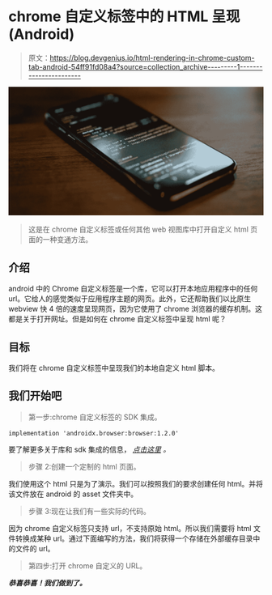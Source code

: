 # chrome 自定义标签中的 HTML 呈现(Android)

> 原文：<https://blog.devgenius.io/html-rendering-in-chrome-custom-tab-android-54ff91fd08a4?source=collection_archive---------1----------------------->

![](img/6e2bdfcf7ab5e858d3a5a45af5c493e9.png)

> 这是在 chrome 自定义标签或任何其他 web 视图库中打开自定义 html 页面的一种变通方法。

## 介绍

android 中的 Chrome 自定义标签是一个库，它可以打开本地应用程序中的任何 url。它给人的感觉类似于应用程序主题的网页。此外，它还帮助我们以比原生 webview 快 4 倍的速度呈现网页，因为它使用了 chrome 浏览器的缓存机制。这都是关于打开网址。但是如何在 chrome 自定义标签中呈现 html 呢？

## 目标

我们将在 chrome 自定义标签中呈现我们的本地自定义 html 脚本。

## 我们开始吧

> 第一步:chrome 自定义标签的 SDK 集成。

```
implementation 'androidx.browser:browser:1.2.0'
```

要了解更多关于库和 sdk 集成的信息， [*点击这里*](https://developer.chrome.com/multidevice/android/customtabs) *。*

> 步骤 2:创建一个定制的 html 页面。

我们使用这个 html 只是为了演示。我们可以按照我们的要求创建任何 html。并将该文件放在 android 的 asset 文件夹中。

> 步骤 3:现在让我们有一些实际的代码。

因为 chrome 自定义标签只支持 url，不支持原始 html。所以我们需要将 html 文件转换成某种 url。通过下面编写的方法，我们将获得一个存储在外部缓存目录中的文件的 url。

> 第四步:打开 chrome 自定义的 URL。

***恭喜恭喜！我们做到了。***